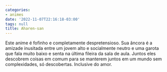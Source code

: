 ```yaml
---
categories:
- animes
date: '2022-11-07T22:16:18-03:00'
tags: null
title: Aharen-san
---
```


Este anime é fofinho e completamente despretensioso. Sua âncora é a amizade inusitada entre um jovem alto e socialmente neutro e uma garota que fala muito baixo e senta na última fileira da sala de aula. Juntos eles descobrem coisas em comum para se manterem juntos em um mundo sem complexidades, só descobertas. Inclusive do amor.